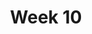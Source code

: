 ---
    title: Week 10 
    weekNumber: 10
    days:
      - date: 2022-3-7
        events:
          "**MEET**{: .label .label-meet } **10am**: A00 Midterm 2 Review (Janine)":
            ""
          "**MEET**{: .label .label-meet } **11am**: B00 Midterm 2 Review (Janine)":
            ""
          "**MEET**{: .label .label-meet } **5pm**: A00 Midterm 2 Review (Natalie)":
            ""
          "**MEET**{: .label .label-meet } **6pm**: B00 Midterm 2 Review (Natalie)":
            ""
      - date: 2022-3-8
        events:
          "**EXAM**{: .label .label-exam } **11:59pm**: Midterm 2 Due":
            ""
      - date: 2022-2-9
        events:
          "**MEET**{: .label .label-meet } **10am**: A00 Midterm 2 Solutions Review":
            ""
          "**MEET**{: .label .label-meet } **11am**: B00 Midterm 2 Solutions Review":
            ""
      - date: 2022-2-11
        events:
          "**MEET**{: .label .label-meet } **10am**: A00 Final Review":
            ""
          "**MEET**{: .label .label-meet } **11am**: B00 Final Review":
            ""
      - date: 2022-2-12
        events:
          "**EXAM**{: .label .label-exam } **8:10-9am**: Final, Part 1":
            ""
          "**EXAM**{: .label .label-exam } **9:20-10:50am**: Final, Part 2":
            ""

---